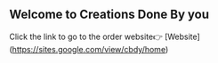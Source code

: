 ## Welcome to Creations Done By you

Click the link to go to the order website👉 [Website] (https://sites.google.com/view/cbdy/home)
